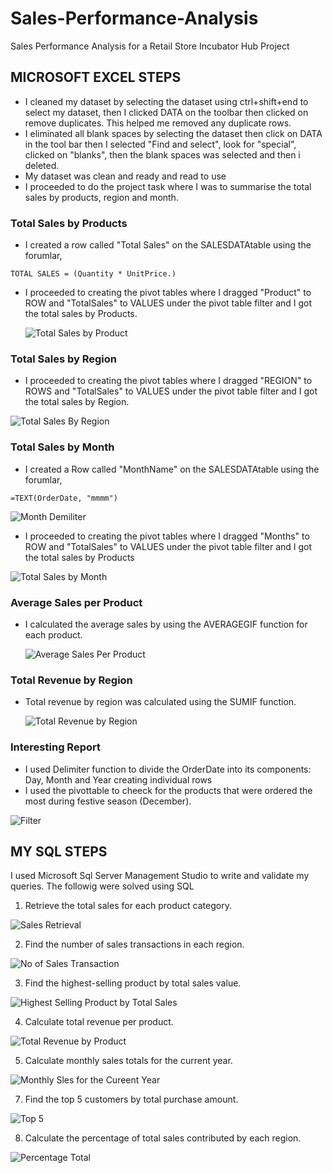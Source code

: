 # Sales-Performance-Analysis
Sales Performance Analysis for a Retail Store Incubator Hub Project

## MICROSOFT EXCEL STEPS
- I cleaned my dataset by selecting the dataset using ctrl+shift+end to select my dataset, then I clicked DATA on the toolbar then clicked on remove duplicates. This helped me removed any duplicate rows.
- I eliminated all blank spaces by selecting the dataset then click on DATA in the tool bar then I selected "Find and select", look for "special", clicked on "blanks", then the blank spaces was selected and then i deleted.
- My dataset was clean and ready and read to use
- I proceeded to do the project task where I was to summarise the total sales by products, region and month.

### Total Sales by Products
- I created a row called "Total Sales" on the SALESDATAtable using the forumlar,

 ```
TOTAL SALES = (Quantity * UnitPrice.)
```
- I proceeded to creating the pivot tables where I dragged "Product" to ROW and "TotalSales" to VALUES  under the pivot table filter and I got the total sales by Products.

  ![Total Sales by Product](https://github.com/user-attachments/assets/98b85fb0-7b2e-43ce-8a1e-d517e536d6f0)


### Total Sales by Region
- I proceeded to creating the pivot tables where I dragged "REGION" to ROWS and "TotalSales" to VALUES  under the pivot table filter and I got the total sales by Region.

![Total Sales By Region](https://github.com/user-attachments/assets/6e66e1e2-df97-4cf2-948f-3320978a343f)


### Total Sales by Month
- I created a Row called "MonthName" on the SALESDATAtable using the forumlar,
  
```
=TEXT(OrderDate, "mmmm")
```
![Month Demiliter](https://github.com/user-attachments/assets/d753c1ba-09f8-4f13-8b86-1d4f8edb2a76)

- I proceeded to creating the pivot tables where I dragged "Months" to ROW and "TotalSales" to VALUES  under the pivot table filter and I got the total sales by Products

![Total Sales by Month](https://github.com/user-attachments/assets/a6f148f3-1a29-448d-8663-f3bf5570a214)

### Average Sales per Product
- I calculated the average sales by using the AVERAGEGIF function for each product.
  

  ![Average Sales Per Product](https://github.com/user-attachments/assets/3a2cb4cc-e128-4b2b-a4df-20f24830c128)


### Total Revenue by Region

- Total revenue by region was calculated using the SUMIF function.

  ![Total Revenue by Region](https://github.com/user-attachments/assets/d491442f-6ae8-4f12-9b98-1e963a4f527c)

### Interesting Report
- I used Delimiter function to divide the OrderDate into its components: Day, Month and Year creating individual rows
- I used the pivottable to cheeck for the products that were ordered the most during festive season (December).

![Filter](https://github.com/user-attachments/assets/982993e8-f829-40fb-9880-a4c63f5b5afe)


## MY SQL STEPS
I used Microsoft Sql Server Management Studio to write and validate my queries. The followig were solved using SQL

1. Retrieve the total sales for each product category.
   
![Sales Retrieval](https://github.com/user-attachments/assets/73e80024-9fac-479a-b310-54942d14b995)

2. Find the number of sales transactions in each region.

 ![No of Sales Transaction](https://github.com/user-attachments/assets/ccf79805-2ced-4ea0-932b-cd6777c83737)

3. Find the highest-selling product by total sales value.

![Highest Selling Product by Total Sales](https://github.com/user-attachments/assets/08050188-49c8-4964-ba20-a59705a28299)

4. Calculate total revenue per product.

![Total Revenue by Product](https://github.com/user-attachments/assets/bf4bba5b-5fd1-43bb-9894-02acbcbf39e5)

5. Calculate monthly sales totals for the current year.

![Monthly Sles for the Cureent Year](https://github.com/user-attachments/assets/6690ce94-7960-4ffa-b36c-985a851884b5)

7. Find the top 5 customers by total purchase amount.

![Top 5](https://github.com/user-attachments/assets/d6d584ba-0d37-4d7c-b7a8-ffed79d898b5)

8. Calculate the percentage of total sales contributed by each region.

![Percentage Total](https://github.com/user-attachments/assets/4d01c0eb-bc65-4cbf-b02a-4628418afa33)


